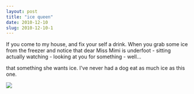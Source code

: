 ```yaml
---
layout: post
title: "ice queen"
date: 2010-12-10
slug: 2010-12-10-1
---
```


If you come to my house, and fix your self a drink.  When you grab some ice from the freezer and notice that dear Miss Mimi is underfoot - sitting actually watching - looking at you for something - well...

that something she wants ice.  I&apos;ve never had a dog eat as much ice as this one.  

 ![](/visible-light/images/assets/Photo%20on%202010-12-10%20at%2014.44%20%232-thumb-600x450-187.jpg) 

